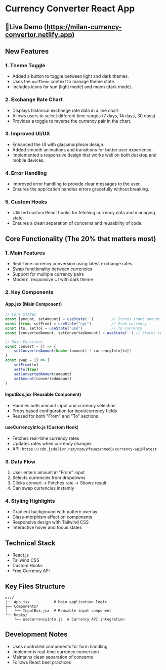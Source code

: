 # Currency Converter React App

## 🔴Live Demo (https://milan-currency-convertor.netlify.app)

## New Features

### 1. Theme Toggle
- Added a button to toggle between light and dark themes.
- Uses the `useTheme` context to manage theme state.
- Includes icons for sun (light mode) and moon (dark mode).

### 2. Exchange Rate Chart
- Displays historical exchange rate data in a line chart.
- Allows users to select different time ranges (7 days, 14 days, 30 days).
- Provides a toggle to reverse the currency pair in the chart.

### 3. Improved UI/UX
- Enhanced the UI with glassmorphism design.
- Added smooth animations and transitions for better user experience.
- Implemented a responsive design that works well on both desktop and mobile devices.

### 4. Error Handling
- Improved error handling to provide clear messages to the user.
- Ensures the application handles errors gracefully without breaking.

### 5. Custom Hooks
- Utilized custom React hooks for fetching currency data and managing state.
- Ensures a clean separation of concerns and reusability of code.

## Core Functionality (The 20% that matters most)

### 1. Main Features
- Real-time currency conversion using latest exchange rates
- Swap functionality between currencies
- Support for multiple currency pairs
- Modern, responsive UI with dark theme

### 2. Key Components

#### App.jsx (Main Component)
```jsx
// Core States
const [amount, setAmount] = useState('')        // Stores input amount
const [from, setFrom] = useState("npr")         // From currency
const [to, setTo] = useState("usd")             // To currency
const [convertedAmount, setConvertedAmount] = useState('') // Stores result

// Main Functions
const convert = () => {
    setConvertedAmount(Number(amount) * currencyInfo[to])
}
const swap = () => {
    setFrom(to)
    setTo(from)
    setConvertedAmount(amount)
    setAmount(convertedAmount)
}
```

#### InputBox.jsx (Reusable Component)
- Handles both amount input and currency selection
- Props based configuration for input/currency fields
- Reused for both "From" and "To" sections

#### useCurrencyInfo.js (Custom Hook)
- Fetches real-time currency rates
- Updates rates when currency changes
- API: `https://cdn.jsdelivr.net/npm/@fawazahmed0/currency-api@latest`

### 3. Data Flow
1. User enters amount in "From" input
2. Selects currencies from dropdowns
3. Clicks convert → Fetches rate → Shows result
4. Can swap currencies instantly

### 4. Styling Highlights
- Gradient background with pattern overlay
- Glass-morphism effect on components
- Responsive design with Tailwind CSS
- Interactive hover and focus states

## Technical Stack
- React.js
- Tailwind CSS
- Custom Hooks
- Free Currency API

## Key Files Structure
```
src/
├── App.jsx           # Main application logic
├── Components/
│   └── InputBox.jsx  # Reusable input component
└── hooks/
    └── useCurrencyInfo.js  # Currency API integration
```

## Development Notes
- Uses controlled components for form handling
- Implements real-time currency conversion
- Maintains clean separation of concerns
- Follows React best practices
